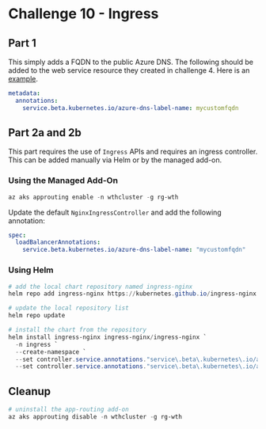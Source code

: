 # Challenge 10 - Ingress

## Part 1

This simply adds a FQDN to the public Azure DNS. The following should be added to the web service resource they created in challenge 4. Here is an [example](./web-service-part1.yaml).

```yaml
metadata:
  annotations:
    service.beta.kubernetes.io/azure-dns-label-name: mycustomfqdn
```

## Part 2a and 2b

This part requires the use of `Ingress` APIs and requires an ingress controller. This can be added manually via Helm or by the managed add-on. 

### Using the Managed Add-On

```powershell
az aks approuting enable -n wthcluster -g rg-wth
```

Update the default `NginxIngressController` and add the following annotation:

```yaml
spec:
  loadBalancerAnnotations: 
    service.beta.kubernetes.io/azure-dns-label-name: "mycustomfqdn"
```

### Using Helm

```powershell
# add the local chart repository named ingress-nginx
helm repo add ingress-nginx https://kubernetes.github.io/ingress-nginx

# update the local repository list
helm repo update

# install the chart from the repository
helm install ingress-nginx ingress-nginx/ingress-nginx `
  -n ingress `
  --create-namespace `
  --set controller.service.annotations."service\.beta\.kubernetes\.io/azure-load-balancer-health-probe-request-path"=/healthz `
  --set controller.service.annotations."service\.beta\.kubernetes\.io/azure-dns-label-name"="mycustomfqdn"
```

## Cleanup

```powershell
# uninstall the app-routing add-on
az aks approuting disable -n wthcluster -g rg-wth
```
